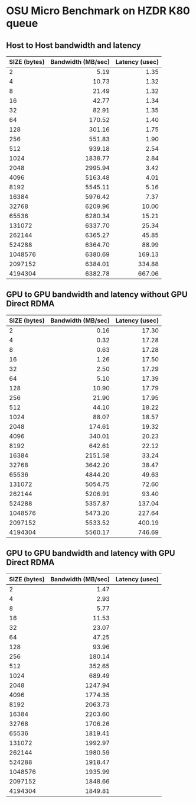 # OSU Micro Benchmark on HZDR K80 queue

## Host to Host bandwidth and latency
| SIZE (bytes)   | Bandwidth (MB/sec) | Latency (usec) |
|:------------|----------:|-------:|
|2|5.19|1.35|
|4|10.73|1.32|
|8|21.49|1.32|
|16|42.77|1.34|
|32|82.91|1.35|
|64|170.52|1.40|
|128|301.16|1.75|
|256|551.83|1.90|
|512|939.18|2.54|
|1024|1838.77|2.84|
|2048|2995.94|3.42|
|4096|5163.48|4.01|
|8192|5545.11|5.16|
|16384|5976.42|7.37|
|32768|6209.96|10.00|
|65536|6280.34|15.21|
|131072|6337.70|25.34|
|262144|6365.27|45.85|
|524288|6364.70|88.99|
|1048576|6380.69|169.13|
|2097152|6384.01|334.88|
|4194304|6382.78|667.06|
        

## GPU to GPU bandwidth and latency without GPU Direct RDMA
| SIZE (bytes)   | Bandwidth (MB/sec) | Latency (usec) |
|:------------|----------:|-------:|
|2         |            0.16|  17.30    |
|4         |            0.32|  17.28    |
|8         |            0.63|  17.28    |
|16        |            1.26|  17.50    |
|32        |            2.50|  17.29    |
|64        |            5.10|  17.39    |
|128       |           10.90|  17.79    |
|256       |           21.90|  17.95    |
|512       |           44.10|  18.22    |
|1024      |           88.07|  18.57    |
|2048      |          174.61|  19.32    |
|4096      |          340.01|  20.23    |
|8192      |          642.61|  22.12    |
|16384     |         2151.58|  33.24    |
|32768     |         3642.20|  38.47    |
|65536     |         4844.20|  49.63    |
|131072    |         5054.75|  72.60    |
|262144    |         5206.91|  93.40    |
|524288    |         5357.87| 137.04    |
|1048576   |         5473.20| 227.64    |
|2097152   |         5533.52| 400.19    |
|4194304   |         5560.17| 746.69    |

## GPU to GPU bandwidth and latency with GPU Direct RDMA
| SIZE (bytes)   | Bandwidth (MB/sec) | Latency (usec) |
|:------------|----------:|-------:|
|2         |1.47        |            |
|4         |2.93        |            |  
|8         |5.77        |            |  
|16        |11.53       |            |  
|32        |23.07       |            |  
|64        |47.25       |            |  
|128       |93.96       |            |  
|256       |180.14      |            |  
|512       |352.65      |            |  
|1024      |689.49      |            |  
|2048      |1247.94     |            |  
|4096      |1774.35     |            |  
|8192      |2063.73     |            |  
|16384     |2203.60     |            |  
|32768     |1706.26     |            |  
|65536     |1819.41     |            |  
|131072    |1992.97     |            |  
|262144    |1980.59     |            |  
|524288    |1918.47     |            |  
|1048576   |1935.99     |            |  
|2097152   |1848.66     |            |  
|4194304   |1849.81     |            |  

